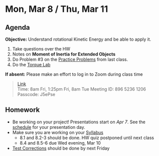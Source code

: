 Mon, Mar 8 / Thu, Mar 11
==================  
  
Agenda  
---------  
**Objective:** Understand rotational Kinetic Energy and be able to apply it.

1. Take questions over the HW
2. Notes on **Moment of Inertia for Extended Objects**
3. Do Problem #3 on the [Practice Problems][probs] from last class.
4. Do the [Torque Lab][lab]

**If absent:** Please make an effort to log in to Zoom during class time  
> [Link](https://us02web.zoom.us/j/89652361206?pwd=L3ZYQzBGNitFK0J6K1M4Nk1iM1dYQT09)  
> Time: 8am Fri, 1:25pm Fri, 8am Tue
> Meeting ID: 896 5236 1206  
> Passcode: J5ePse 

Homework   
-------------  
- Be working on your project! Presentations start on *Apr 7*.  See the [schedule][sched] for your presentation day.	
- Make sure you are working on your [Syllabus]
	- 8.1 and 8.2-3 should be done.  HW quiz postponed until next class
	- 8.4 and 8.5-6 due Wed evening, Mar 10
- [Test Corrections][correct] should be done by next Friday

[sched]: https://avoncsc-my.sharepoint.com/:x:/g/personal/zjrohrbach_avon-schools_org/EVMXHFfIjQJDml8sDSyMeYsBLcV4ZCg-pDrGaicpsu_iBQ?e=RfXTgy
[syllabus]: https://avon.schoology.com/course/2624603229/materials?f=369843178
[correct]: https://avon.schoology.com/assignment/4731439922/info
[wu]: https://avon.schoology.com/page/4736717996
[probs]: https://avon.schoology.com/page/4736900872
[lab]: https://avon.schoology.com/assignment/4743905851/
<!--stackedit_data:
eyJoaXN0b3J5IjpbLTE5Njk2NjYxLDE1NTgyMTYyNTAsLTE3OT
AxNjI0MzUsNDkxNjEzOTAyLDM4MDEyNDg4OSwtMzQwNzA2Mjc3
LC0xNjE2MDQ1Mjc1LDg3ODMzODYwNiwtMTQ3ODcxNDA1OSwxNj
Y2NTkxMTk1LDY1MjgxNTMzMiwzNTczMTU0NjksMTU2ODA0NjA4
MSwtNzUxNjQ3NzQ4LC0xODc2NDIxNzg4LC0xODExNTYxNDEwLC
03ODYyNzMzNjksLTE5Nzc1ODkxMTcsLTExNjc0MDE5ODEsMTMw
OTE5NDA4XX0=
-->